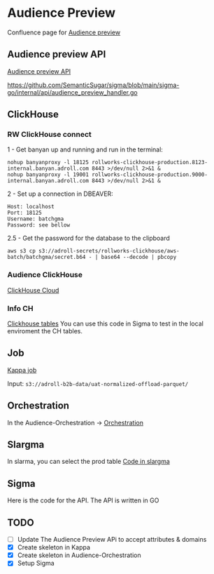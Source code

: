 # Audience Preview

Confluence page for [Audience preview](https://adroll.atlassian.net/wiki/spaces/EN/pages/3826253971/Audience+Pillar+Audience+Preview)

## Audience preview API

[Audience preview API](https://adroll.atlassian.net/wiki/spaces/EN/pages/3824910366/Audience+preview+API)

https://github.com/SemanticSugar/sigma/blob/main/sigma-go/internal/api/audience_preview_handler.go

## ClickHouse

### RW ClickHouse connect

1 - Get banyan up and running and run in the terminal:

```shell
nohup banyanproxy -l 18125 rollworks-clickhouse-production.8123-internal.banyan.adroll.com 8443 >/dev/null 2>&1 &
nohup banyanproxy -l 19001 rollworks-clickhouse-production.9000-internal.banyan.adroll.com 8443 >/dev/null 2>&1 &
```

2 - Set up a connection in DBEAVER:

```config
Host: localhost
Port: 18125
Username: batchgma
Password: see bellow
```

2.5 - Get the password for the database to the clipboard

`aws s3 cp s3://adroll-secrets/rollworks-clickhouse/aws-batch/batchgma/secret.b64 - | base64 --decode | pbcopy`

### Audience ClickHouse

[ClickHouse Cloud](https://console.clickhouse.cloud/)

### Info CH

[Clickhouse tables](https://github.com/SemanticSugar/sigma/blob/main/sigma-go/deployments/compose/assets/clickhouse/init.sql)
You can use this code in Sigma to test in the local enviroment the CH tables.

## Job

[Kappa job](https://github.com/SemanticSugar/kappa/tree/main/kappa/jobs/audience_preview)

Input: `s3://adroll-b2b-data/uat-normalized-offload-parquet/`

## Orchestration

In the Audience-Orchestration -> [Orchestration](https://github.com/SemanticSugar/audience-orchestration/tree/main/dags/src/audience/audience_preview)

## Slargma

In slarma, you can select the prod table [Code in slargma](https://github.com/SemanticSugar/slargma/blob/c2b0fae664197dad768325a9674f2d3c4b41968b/audience/model/segmentdb/audience_preview.py#L13)

## Sigma

Here is the code for the API. The API is written in GO

## TODO

- [ ] Update The Audience Preview APi to accept attributes & domains
- [X] Create skeleton in Kappa
- [X] Create skeleton in Audience-Orchestration
- [X] Setup Sigma
